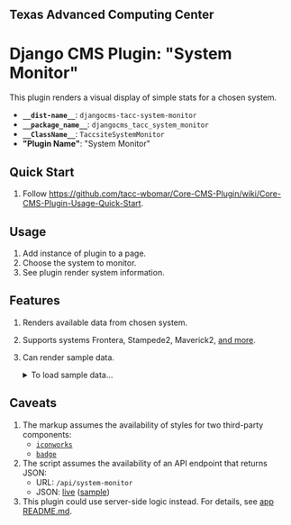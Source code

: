 ## Texas Advanced Computing Center
# Django CMS Plugin: "System Monitor"

This plugin renders a visual display of simple stats for a chosen system.

- __`__dist-name__`__: `djangocms-tacc-system-monitor`
- __`__package_name__`__: `djangocms_tacc_system_monitor`
- __`__ClassName__`__: `TaccsiteSystemMonitor`
- __"Plugin Name"__: "System Monitor"

## Quick Start

1. Follow https://github.com/tacc-wbomar/Core-CMS-Plugin/wiki/Core-CMS-Plugin-Usage-Quick-Start.

## Usage

1. Add instance of plugin to a page.
1. Choose the system to monitor.
1. See plugin render system information.

## Features

1. Renders available data from chosen system.
1. Supports systems Frontera, Stampede2, Maverick2, [and more][system-list].
1. Can render sample data.
    <details><summary>To load sample data…</summary>

    1. Load CMS on a `localhost` URL.
    2. Choose system Frontera or Stampede.

    </details>

## Caveats

1. The markup assumes the availability of styles for two third-party components:
    - [`iconworks`](https://icon-works.com/)
    - [`badge`](https://getbootstrap.com/docs/4.0/components/badge/)
1. The script assumes the availability of an API endpoint that returns JSON:
    - URL: `/api/system-monitor`
    - JSON: [live](https://frontera-portal.tacc.utexas.edu/api/system-monitor/) ([sample](taccsite_system_monitor/static/taccsite_system_monitor/js/system_monitor.js#L36))
2. This plugin could use server-side logic instead. For details, see [app README.md](https://github.com/tacc-wbomar/Core-CMS-Plugin-System-Monitor/blob/main/djangocms_tacc_system_monitor/README.md).



[system-list]: https://github.com/tacc-wbomar/Core-CMS-Plugin-System-Monitor/blob/main/djangocms_tacc_system_monitor/models.py
